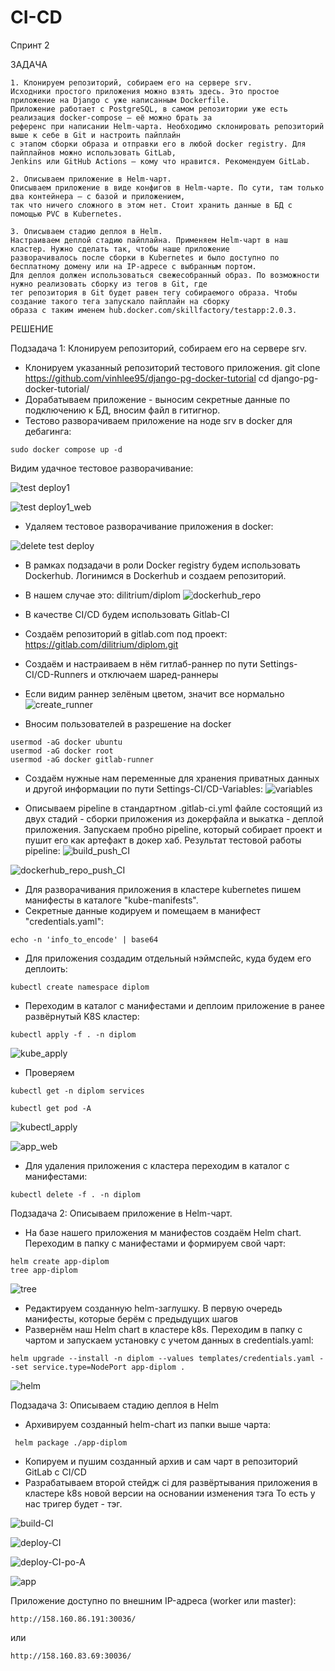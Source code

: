 # CI-CD

Спринт 2

ЗАДАЧА

```
1. Клонируем репозиторий, собираем его на сервере srv.
Исходники простого приложения можно взять здесь. Это простое приложение на Django с уже написанным Dockerfile. 
Приложение работает с PostgreSQL, в самом репозитории уже есть реализация docker-compose — её можно брать за 
референс при написании Helm-чарта. Необходимо склонировать репозиторий выше к себе в Git и настроить пайплайн 
с этапом сборки образа и отправки его в любой docker registry. Для пайплайнов можно использовать GitLab, 
Jenkins или GitHub Actions — кому что нравится. Рекомендуем GitLab.

2. Описываем приложение в Helm-чарт.
Описываем приложение в виде конфигов в Helm-чарте. По сути, там только два контейнера — с базой и приложением, 
так что ничего сложного в этом нет. Стоит хранить данные в БД с помощью PVC в Kubernetes.

3. Описываем стадию деплоя в Helm.
Настраиваем деплой стадию пайплайна. Применяем Helm-чарт в наш кластер. Нужно сделать так, чтобы наше приложение 
разворачивалось после сборки в Kubernetes и было доступно по бесплатному домену или на IP-адресе с выбранным портом.
Для деплоя должен использоваться свежесобранный образ. По возможности нужно реализовать сборку из тегов в Git, где 
тег репозитория в Git будет равен тегу собираемого образа. Чтобы создание такого тега запускало пайплайн на сборку 
образа c таким именем hub.docker.com/skillfactory/testapp:2.0.3.
```

РЕШЕНИЕ

Подзадача 1: Клонируем репозиторий, собираем его на сервере srv.
  - Клонируем указанный репозиторий тестового приложения.
  git clone https://github.com/vinhlee95/django-pg-docker-tutorial
  cd django-pg-docker-tutorial/
  - Дорабатываем приложение - выносим секретные данные по подключению к БД, вносим файл 
  в гитигнор. 
  - Тестово разворачиваем приложение на ноде srv в docker для дебагинга:
  ```
  sudo docker compose up -d
  ```
  Видим удачное тестовое разворачивание:

![test deploy1](https://github.com/dilitrium/screendiplom/blob/5ab6d4adde84a7dca1ea5d9ead123458d47b3734/ci/test%20deploy1.png)


![test deploy1_web](https://github.com/dilitrium/screendiplom/blob/97e6234e40e0e0be8cd56cd4b037f3302a2df83f/ci/test%20deploy-web.png)



  - Удаляем тестовое разворачивание приложения в docker:

  ![delete test deploy](https://github.com/dilitrium/screendiplom/blob/97e6234e40e0e0be8cd56cd4b037f3302a2df83f/ci/delete%20test%20deploy.png)

  

  - В рамках подзадачи в роли Docker registry будем использовать Dockerhub. Логинимся в Dockerhub и создаем репозиторий.
  - В нашем случае это: dilitrium/diplom
![dockerhub_repo](https://github.com/dilitrium/screendiplom/blob/97e6234e40e0e0be8cd56cd4b037f3302a2df83f/ci/docker-hub.png)

  
  - В качестве CI/CD будем использовать Gitlab-CI
  - Создаём репозиторий в gitlab.com под проект: https://gitlab.com/dilitrium/diplom.git
  - Создаём и настраиваем в нём гитлаб-раннер по пути Settings-CI/CD-Runners и отключаем шаред-раннеры
  - Если видим раннер зелёным цветом, значит все нормально
![create_runner](https://github.com/dilitrium/screendiplom/blob/97e6234e40e0e0be8cd56cd4b037f3302a2df83f/ci/runner.png)


  - Вносим пользователей в разрешение на docker
  ```
  usermod -aG docker ubuntu
  usermod -aG docker root
  usermod -aG docker gitlab-runner
  ```
  - Создаём нужные нам переменные для хранения приватных данных и другой информации по пути Settings-CI/CD-Variables:
![variables](https://github.com/dilitrium/screendiplom/blob/97e6234e40e0e0be8cd56cd4b037f3302a2df83f/ci/variables.png)


  - Описываем pipeline в стандартном .gitlab-ci.yml файле состоящий из двух стадий - сборки приложения из докерфайла и выкатка - деплой приложения. Запускаем пробно pipeline, который собирает
    проект и пушит его как артефакт в докер хаб. Результат тестовой работы pipeline:
![build_push_CI](https://github.com/dilitrium/screendiplom/blob/97e6234e40e0e0be8cd56cd4b037f3302a2df83f/ci/build-ci.png)


![dockerhub_repo_push_CI](https://github.com/dilitrium/screendiplom/blob/97e6234e40e0e0be8cd56cd4b037f3302a2df83f/ci/docker-hub.png)



  - Для разворачивания приложения в  кластере kubernetes пишем манифесты в каталоге "kube-manifests".
  - Секретные данные кодируем и помещаем в манифест "credentials.yaml":
  ```
  echo -n 'info_to_encode' | base64
  ```
  - Для приложения создадим отдельный нэймспейс, куда будем его деплоить:
  ```
  kubectl create namespace diplom
  ```
  - Переходим в каталог с манифестами и деплоим приложение в ранее развёрнутый K8S кластер:
  ```
  kubectl apply -f . -n diplom 
  ```
![kube_apply](https://github.com/dilitrium/screendiplom/blob/22e4735829adfe31fdf808d351c7cfa485390dbe/ci/kubectl-deploy.png)


  - Проверяем
  ```
  kubectl get -n diplom services 
  ```

  ```
  kubectl get pod -A
  ```


![kubectl_apply]()


![app_web](https://github.com/vajierik/CI-CD/assets/150177457/0b6da1cc-1912-433b-acc7-01908e4aaed6)



  - Для удаления приложения с кластера переходим в каталог с манифестами:
  ```
  kubectl delete -f . -n diplom 
  ```
Подзадача 2: Описываем приложение в Helm-чарт.
  - На базе нашего приложения м манифестов создаём Helm chart. Переходим в папку с манифестами и формируем свой чарт:
  ```
  helm create app-diplom
  tree app-diplom
  ```
![tree](https://github.com/vajierik/CI-CD/assets/150177457/160d4707-3d57-4e9b-a669-8599ffbb9878)

  - Редактируем созданную helm-заглушку. В первую очередь манифесты, которые берём с предыдущих шагов
  - Развернём наш Helm chart в кластере k8s. Переходим в папку c чартом и запускаем установку с учетом данных в credentials.yaml:
  ```
  helm upgrade --install -n diplom --values templates/credentials.yaml --set service.type=NodePort app-diplom .
  ```
![helm](https://github.com/vajierik/CI-CD/assets/150177457/cddc7a31-47de-4e15-9313-0134e903c0bd)

Подзадача 3: Описываем стадию деплоя в Helm
  - Архивируем созданный helm-chart из папки выше чарта:
  ```
   helm package ./app-diplom
  ```
  - Копируем и пушим созданный архив и сам чарт в репозиторий GitLab c CI/CD
  - Разрабатываем второй стейдж ci для развёртывания приложения в кластере k8s новой версии на основании изменения тэга
  То есть у нас тригер будет - тэг.

![build-CI](https://github.com/vajierik/CI-CD/assets/150177457/bbe73bc8-cbe4-437a-925a-75f1ea2b2148)

![deploy-CI](https://github.com/vajierik/CI-CD/assets/150177457/c8225330-b89c-43a8-bcae-8e8809b80152)

![deploy-CI-po-A](https://github.com/vajierik/CI-CD/assets/150177457/2aad03ae-7f1f-4d7f-8352-1b05eb10a8c2)

![app](https://github.com/vajierik/CI-CD/assets/150177457/57fbcd2d-b010-49b1-b304-da5d2bfd228e)


Приложение доступно по внешним IP-адреса (worker или master):
  ```
 http://158.160.86.191:30036/
  ```
или
  ```
  http://158.160.83.69:30036/
  ```
